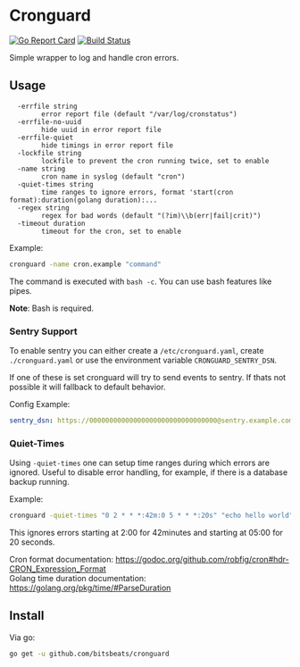 # Cronguard

[![Go Report Card](https://goreportcard.com/badge/github.com/bitsbeats/cronguard)](https://goreportcard.com/report/github.com/bitsbeats/cronguard)
[![Build Status](https://cloud.drone.io/api/badges/bitsbeats/cronguard/status.svg)](https://cloud.drone.io/bitsbeats/cronguard)

Simple wrapper to log and handle cron errors.

## Usage

```
  -errfile string
    	error report file (default "/var/log/cronstatus")
  -errfile-no-uuid
    	hide uuid in error report file
  -errfile-quiet
    	hide timings in error report file
  -lockfile string
    	lockfile to prevent the cron running twice, set to enable
  -name string
    	cron name in syslog (default "cron")
  -quiet-times string
    	time ranges to ignore errors, format 'start(cron format):duration(golang duration):...
  -regex string
    	regex for bad words (default "(?im)\\b(err|fail|crit)")
  -timeout duration
    	timeout for the cron, set to enable
```

Example:

```sh
cronguard -name cron.example "command"
```

The command is executed with `bash -c`. You can use bash features like pipes.

**Note**: Bash is required.

### Sentry Support

To enable sentry you can either create a `/etc/cronguard.yaml`, create `./cronguard.yaml` or use the environment
variable `CRONGUARD_SENTRY_DSN`.

If one of these is set cronguard will try to send events to sentry. If thats not possible it will fallback to default
behavior.

Config Example:

```yaml
sentry_dsn: https://00000000000000000000000000000000@sentry.example.com/2
```

### Quiet-Times

Using `-quiet-times` one can setup time ranges during which errors are ignored. Useful to disable error handling,
for example, if there is a database backup running.

Example:

```sh
cronguard -quiet-times "0 2 * * *:42m:0 5 * * *:20s" "echo hello world"
```

This ignores errors starting at 2:00 for 42minutes and starting at 05:00 for 20 seconds.

Cron format documentation: https://godoc.org/github.com/robfig/cron#hdr-CRON_Expression_Format  
Golang time duration documentation: https://golang.org/pkg/time/#ParseDuration

## Install

Via go:

```sh
go get -u github.com/bitsbeats/cronguard
```
